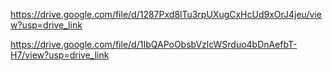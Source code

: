 https://drive.google.com/file/d/1287Pxd8lTu3rpUXugCxHcUd9xOrJ4jeu/view?usp=drive_link

https://drive.google.com/file/d/1IbQAPoObsbVzlcWSrduo4bDnAefbT-H7/view?usp=drive_link
